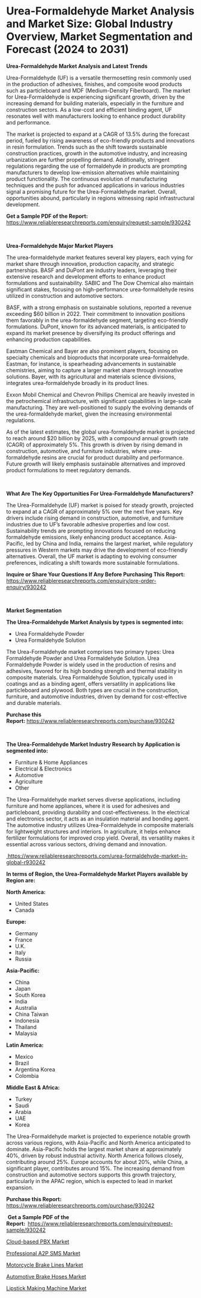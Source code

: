 <p><h1>Urea-Formaldehyde Market Analysis and Market Size: Global Industry Overview, Market Segmentation and Forecast (2024 to 2031)</h1></p><p><strong>Urea-Formaldehyde Market Analysis and Latest Trends</strong></p>
<p><p>Urea-Formaldehyde (UF) is a versatile thermosetting resin commonly used in the production of adhesives, finishes, and composite wood products such as particleboard and MDF (Medium-Density Fiberboard). The market for Urea-Formaldehyde is experiencing significant growth, driven by the increasing demand for building materials, especially in the furniture and construction sectors. As a low-cost and efficient binding agent, UF resonates well with manufacturers looking to enhance product durability and performance.</p><p>The market is projected to expand at a CAGR of 13.5% during the forecast period, fueled by rising awareness of eco-friendly products and innovations in resin formulation. Trends such as the shift towards sustainable construction practices, growth in the automotive industry, and increasing urbanization are further propelling demand. Additionally, stringent regulations regarding the use of formaldehyde in products are prompting manufacturers to develop low-emission alternatives while maintaining product functionality. The continuous evolution of manufacturing techniques and the push for advanced applications in various industries signal a promising future for the Urea-Formaldehyde market. Overall, opportunities abound, particularly in regions witnessing rapid infrastructural development.</p></p>
<p><strong>Get a Sample PDF of the Report:&nbsp;</strong> <a href="https://www.reliableresearchreports.com/enquiry/request-sample/930242?utm_campaign=1393&utm_medium=2&utm_source=Github&utm_content=ia&utm_term=02102024&utm_id=urea-formaldehyde">https://www.reliableresearchreports.com/enquiry/request-sample/930242</a></p>
<p>&nbsp;</p>
<p><strong>Urea-Formaldehyde Major Market Players</strong></p>
<p><p>The urea-formaldehyde market features several key players, each vying for market share through innovation, production capacity, and strategic partnerships. BASF and DuPont are industry leaders, leveraging their extensive research and development efforts to enhance product formulations and sustainability. SABIC and The Dow Chemical also maintain significant stakes, focusing on high-performance urea-formaldehyde resins utilized in construction and automotive sectors.</p><p>BASF, with a strong emphasis on sustainable solutions, reported a revenue exceeding $60 billion in 2022. Their commitment to innovation positions them favorably in the urea-formaldehyde segment, targeting eco-friendly formulations. DuPont, known for its advanced materials, is anticipated to expand its market presence by diversifying its product offerings and enhancing production capabilities.</p><p>Eastman Chemical and Bayer are also prominent players, focusing on specialty chemicals and bioproducts that incorporate urea-formaldehyde. Eastman, for instance, is spearheading advancements in sustainable chemistries, aiming to capture a larger market share through innovative solutions. Bayer, with its agricultural and materials science divisions, integrates urea-formaldehyde broadly in its product lines.</p><p>Exxon Mobil Chemical and Chevron Phillips Chemical are heavily invested in the petrochemical infrastructure, with significant capabilities in large-scale manufacturing. They are well-positioned to supply the evolving demands of the urea-formaldehyde market, given the increasing environmental regulations.</p><p>As of the latest estimates, the global urea-formaldehyde market is projected to reach around $20 billion by 2025, with a compound annual growth rate (CAGR) of approximately 5%. This growth is driven by rising demand in construction, automotive, and furniture industries, where urea-formaldehyde resins are crucial for product durability and performance. Future growth will likely emphasis sustainable alternatives and improved product formulations to meet regulatory demands.</p></p>
<p>&nbsp;</p>
<p><strong>What Are The Key Opportunities For Urea-Formaldehyde Manufacturers?</strong></p>
<p><p>The Urea-Formaldehyde (UF) market is poised for steady growth, projected to expand at a CAGR of approximately 5% over the next five years. Key drivers include rising demand in construction, automotive, and furniture industries due to UF’s favorable adhesive properties and low cost. Sustainability trends are prompting innovations focused on reducing formaldehyde emissions, likely enhancing product acceptance. Asia-Pacific, led by China and India, remains the largest market, while regulatory pressures in Western markets may drive the development of eco-friendly alternatives. Overall, the UF market is adapting to evolving consumer preferences, indicating a shift towards more sustainable formulations.</p></p>
<p><strong>Inquire or Share Your Questions If Any Before Purchasing This Report:</strong> <a href="https://www.reliableresearchreports.com/enquiry/pre-order-enquiry/930242?utm_campaign=1393&utm_medium=2&utm_source=Github&utm_content=ia&utm_term=02102024&utm_id=urea-formaldehyde">https://www.reliableresearchreports.com/enquiry/pre-order-enquiry/930242</a></p>
<p>&nbsp;</p>
<p><strong>Market Segmentation</strong></p>
<p><strong>The Urea-Formaldehyde Market Analysis by types is segmented into:</strong></p>
<p><ul><li>Urea Formaldehyde Powder</li><li>Urea Formaldehyde Solution</li></ul></p>
<p><p>The Urea-Formaldehyde market comprises two primary types: Urea Formaldehyde Powder and Urea Formaldehyde Solution. Urea Formaldehyde Powder is widely used in the production of resins and adhesives, favored for its high bonding strength and thermal stability in composite materials. Urea Formaldehyde Solution, typically used in coatings and as a binding agent, offers versatility in applications like particleboard and plywood. Both types are crucial in the construction, furniture, and automotive industries, driven by demand for cost-effective and durable materials.</p></p>
<p><strong>Purchase this Report:&nbsp;</strong><a href="https://www.reliableresearchreports.com/purchase/930242?utm_campaign=1393&utm_medium=2&utm_source=Github&utm_content=ia&utm_term=02102024&utm_id=urea-formaldehyde">https://www.reliableresearchreports.com/purchase/930242</a></p>
<p>&nbsp;</p>
<p><strong>The Urea-Formaldehyde Market Industry Research by Application is segmented into:</strong></p>
<p><ul><li>Furniture & Home Appliances</li><li>Electrical & Electronics</li><li>Automotive</li><li>Agriculture</li><li>Other</li></ul></p>
<p><p>The Urea-Formaldehyde market serves diverse applications, including furniture and home appliances, where it is used for adhesives and particleboard, providing durability and cost-effectiveness. In the electrical and electronics sector, it acts as an insulation material and bonding agent. The automotive industry utilizes Urea-Formaldehyde in composite materials for lightweight structures and interiors. In agriculture, it helps enhance fertilizer formulations for improved crop yield. Overall, its versatility makes it essential across various sectors, driving demand and innovation.</p></p>
<p><a href="https://www.reliableresearchreports.com/urea-formaldehyde-market-in-global-r930242?utm_campaign=1393&utm_medium=2&utm_source=Github&utm_content=ia&utm_term=02102024&utm_id=urea-formaldehyde">&nbsp;https://www.reliableresearchreports.com/urea-formaldehyde-market-in-global-r930242</a></p>
<p><strong>In terms of Region, the Urea-Formaldehyde Market Players available by Region are:</strong></p>
<p>
    <p> <strong> North America: </strong>
        <ul>
            <li>United States</li>
            <li>Canada</li>
        </ul>
        </p> 
    <p> <strong> Europe: </strong>
        <ul>
            <li>Germany</li>
            <li>France</li>
            <li>U.K.</li>
            <li>Italy</li>
            <li>Russia</li>
        </ul>
        </p> 
    <p> <strong> Asia-Pacific: </strong>
        <ul>
            <li>China</li>
            <li>Japan</li>
            <li>South Korea</li>
            <li>India</li>
            <li>Australia</li>
            <li>China Taiwan</li>
            <li>Indonesia</li>
            <li>Thailand</li>
            <li>Malaysia</li>
        </ul>
        </p> 
    <p> <strong> Latin America: </strong>
        <ul>
            <li>Mexico</li>
            <li>Brazil</li>
            <li>Argentina Korea</li>
            <li>Colombia</li>
        </ul>
        </p> 
    <p> <strong> Middle East & Africa: </strong>
        <ul>
            <li>Turkey</li>
            <li>Saudi</li>
            <li>Arabia</li>
            <li>UAE</li>
            <li>Korea</li>
        </ul>
    </p>
    </p>
<p><p>The Urea-Formaldehyde market is projected to experience notable growth across various regions, with Asia-Pacific and North America anticipated to dominate. Asia-Pacific holds the largest market share at approximately 40%, driven by robust industrial activity. North America follows closely, contributing around 25%. Europe accounts for about 20%, while China, a significant player, contributes around 15%. The increasing demand from construction and automotive sectors supports this growth trajectory, particularly in the APAC region, which is expected to lead in market expansion.</p></p>
<p><strong>Purchase this Report: </strong><a href="https://www.reliableresearchreports.com/purchase/930242?utm_campaign=1393&utm_medium=2&utm_source=Github&utm_content=ia&utm_term=02102024&utm_id=urea-formaldehyde">https://www.reliableresearchreports.com/purchase/930242</a></p>
<p>&nbsp;<strong>Get a Sample PDF of the Report:&nbsp;&nbsp;</strong><a href="https://www.reliableresearchreports.com/enquiry/request-sample/930242?utm_campaign=1393&utm_medium=2&utm_source=Github&utm_content=ia&utm_term=02102024&utm_id=urea-formaldehyde">https://www.reliableresearchreports.com/enquiry/request-sample/930242</a></p>
<p><strong></strong></p>
<p><p><a href="https://issuu.com/reportprime-2/docs/cloud-based-pbx-market-size-2030.pp_f5c6791aa91033?utm_campaign=1393&utm_medium=2&utm_source=Github&utm_content=ia&utm_term=02102024&utm_id=urea-formaldehyde">Cloud-based PBX Market</a></p><p><a href="https://issuu.com/reportprime-2/docs/professional-a2p-sms-market-size-20_2f3da3ae74a268?utm_campaign=1393&utm_medium=2&utm_source=Github&utm_content=ia&utm_term=02102024&utm_id=urea-formaldehyde">Professional A2P SMS Market</a></p><p><a href="https://www.linkedin.com/pulse/evaluating-global-motorcycle-brake-lines-market-trends-growth-p0ose?utm_campaign=1393&utm_medium=2&utm_source=Github&utm_content=ia&utm_term=02102024&utm_id=urea-formaldehyde">Motorcycle Brake Lines Market</a></p><p><a href="https://www.linkedin.com/pulse/global-automotive-brake-hoses-market-size-trends-analysis-5naze?utm_campaign=1393&utm_medium=2&utm_source=Github&utm_content=ia&utm_term=02102024&utm_id=urea-formaldehyde">Automotive Brake Hoses Market</a></p><p><a href="https://www.linkedin.com/pulse/lipstick-making-machine-market-investigation-industry-evolution-9lpoe?utm_campaign=1393&utm_medium=2&utm_source=Github&utm_content=ia&utm_term=02102024&utm_id=urea-formaldehyde">Lipstick Making Machine Market</a></p></p>